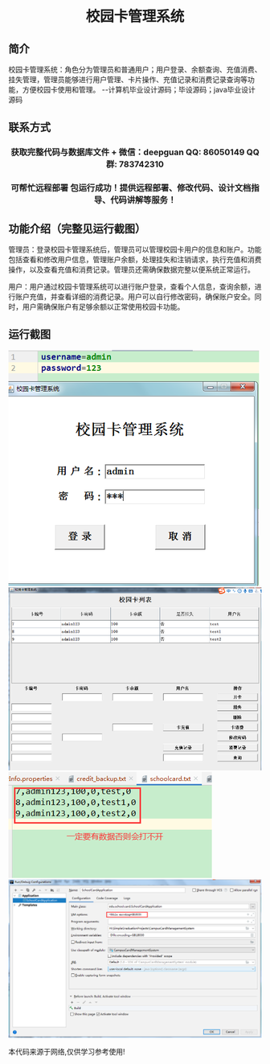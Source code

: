 <p><h1 align="center">校园卡管理系统</h1></p>

## 简介
校园卡管理系统：角色分为管理员和普通用户；用户登录、余额查询、充值消费、挂失管理，管理员能够进行用户管理、卡片操作、充值记录和消费记录查询等功能，方便校园卡使用和管理。    --计算机毕业设计源码；毕设源码；java毕业设计源码


## 联系方式
<p><h3 align="center">获取完整代码与数据库文件 + 微信：deepguan QQ: 86050149 QQ群: 783742310</h3></p>
<p><h3 align="center">可帮忙远程部署 包运行成功！提供远程部署、修改代码、设计文档指导、代码讲解等服务！</h3></p>

## 功能介绍（完整见运行截图）
管理员：登录校园卡管理系统后，管理员可以管理校园卡用户的信息和账户。功能包括查看和修改用户信息，管理账户余额，处理挂失和注销请求，执行充值和消费操作，以及查看充值和消费记录。管理员还需确保数据完整以便系统正常运行。

用户：用户通过校园卡管理系统可以进行账户登录，查看个人信息，查询余额，进行账户充值，并查看详细的消费记录。用户可以自行修改密码，确保账户安全。同时，用户需确保账户有足够余额以正常使用校园卡功能。


## 运行截图
![](imgs/588112-20201128003722092-450404632.png)
![](imgs/588112-20201128003733465-1311600232.png)
![](imgs/588112-20201128003741291-2112363655.png)
![](imgs/588112-20201128003749081-629045271.png)

<p>本代码来源于网络,仅供学习参考使用!</p>
